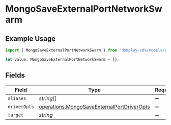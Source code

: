 # MongoSaveExternalPortNetworkSwarm

## Example Usage

```typescript
import { MongoSaveExternalPortNetworkSwarm } from "dokploy-sdk/models/operations";

let value: MongoSaveExternalPortNetworkSwarm = {};
```

## Fields

| Field                                                                                                    | Type                                                                                                     | Required                                                                                                 | Description                                                                                              |
| -------------------------------------------------------------------------------------------------------- | -------------------------------------------------------------------------------------------------------- | -------------------------------------------------------------------------------------------------------- | -------------------------------------------------------------------------------------------------------- |
| `aliases`                                                                                                | *string*[]                                                                                               | :heavy_minus_sign:                                                                                       | N/A                                                                                                      |
| `driverOpts`                                                                                             | [operations.MongoSaveExternalPortDriverOpts](../../models/operations/mongosaveexternalportdriveropts.md) | :heavy_minus_sign:                                                                                       | N/A                                                                                                      |
| `target`                                                                                                 | *string*                                                                                                 | :heavy_minus_sign:                                                                                       | N/A                                                                                                      |